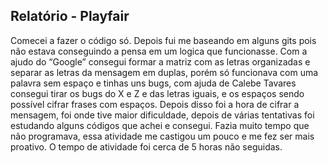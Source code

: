## Relatório - Playfair

Comecei a fazer o código só. Depois fui me baseando em alguns gits pois não estava conseguindo a pensa em um logica que funcionasse. Com a ajudo do “Google” consegui formar a matriz com as letras organizadas e separar as letras da mensagem em duplas, porém só funcionava com uma palavra sem espaço e tinhas uns bugs, com ajuda de Calebe Tavares consegui tirar os bugs do X e Z e das letras iguais, e os espaços sendo possível cifrar frases com espaços. Depois disso foi a hora de cifrar a mensagem, foi onde tive maior dificuldade, depois de várias tentativas foi estudando alguns códigos que achei e consegui. Fazia muito tempo que não programava, essa atividade me castigou um pouco e me fez ser mais proativo. O tempo de atividade foi cerca de 5 horas não seguidas. 
